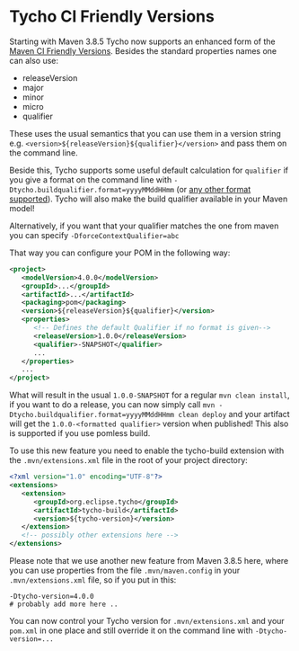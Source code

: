 # Tycho CI Friendly Versions

Starting with Maven 3.8.5 Tycho now supports an enhanced form of the [Maven CI Friendly Versions](https://maven.apache.org/maven-ci-friendly.html).
Besides the standard properties names one can also use:

- releaseVersion
- major
- minor
- micro
- qualifier

These uses the usual semantics that you can use them in a version string e.g. `<version>${releaseVersion}${qualifier}</version>` and pass them on the command line.

Beside this, Tycho supports some useful default calculation for `qualifier` if you give a format on the command line with `-Dtycho.buildqualifier.format=yyyyMMddHHmm`
(or [any other format supported](https://tycho.eclipseprojects.io/doc/latest/tycho-packaging-plugin/build-qualifier-mojo.html#format)). Tycho will also make the build qualifier available in your Maven model!

Alternatively, if you want that your qualifier matches the one from maven you can specify `-DforceContextQualifier=abc`

That way you can configure your POM in the following way:

```xml
<project>
   <modelVersion>4.0.0</modelVersion>
   <groupId>...</groupId>
   <artifactId>...</artifactId>
   <packaging>pom</packaging>
   <version>${releaseVersion}${qualifier}</version>
   <properties>
      <!-- Defines the default Qualifier if no format is given-->
      <releaseVersion>1.0.0</releaseVersion>
      <qualifier>-SNAPSHOT</qualifier>
      ...
   </properties>
   ...
</project>
```

What will result in the usual `1.0.0-SNAPSHOT` for a regular `mvn clean install`, if you want to do a release, you can now simply call `mvn -Dtycho.buildqualifier.format=yyyyMMddHHmm clean deploy`
and your artifact will get the `1.0.0-<formatted qualifier>` version when published! This also is supported if you use pomless build.

To use this new feature you need to enable the tycho-build extension with the `.mvn/extensions.xml` file in the root of your project directory:

```xml
<?xml version="1.0" encoding="UTF-8"?>
<extensions>
   <extension>
      <groupId>org.eclipse.tycho</groupId>
      <artifactId>tycho-build</artifactId>
      <version>${tycho-version}</version>
   </extension>
   <!-- possibly other extensions here -->
</extensions>
```

Please note that we use another new feature from Maven 3.8.5 here, where you can use properties from the file `.mvn/maven.config` in your `.mvn/extensions.xml` file, so if you put in this:

```properties
-Dtycho-version=4.0.0
# probably add more here ..
```

You can now control your Tycho version for `.mvn/extensions.xml` and your `pom.xml` in one place and still override it on the command line with `-Dtycho-version=...`

